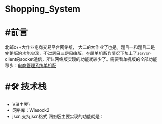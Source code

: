 # Shopping_System
# #前言
北邮c++大作业电商交易平台网络版，
大二的大作业了也是。题目一和题目二是完整版的功能实现，不过题目三是网络版，在原单机版的情况下加上了server-client的socket通信，所以网络版实现的功能就较少了。需要看单机版的全部功能移步：[电商管理系统单机版](https://github.com/Jiangyixan/Shopping-System-StandaloneVersion)
# #🛠️ 技术栈
- VS(主要）
- 网络库：Winsock2
- json,支持json格式
网络版主要实现的功能就是：
